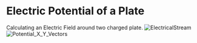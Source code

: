 # Electric Potential of a Plate

Calculating an Electric Field around two charged plate. 
![ElectricalStream](https://user-images.githubusercontent.com/78174252/151086140-9b94dd3b-aff1-4e10-bde9-3baaa3f95f19.jpg)
![Potential_X_Y_Vectors](https://user-images.githubusercontent.com/78174252/151086226-9e874022-24c9-4bb7-b3e5-897876996360.jpg)
